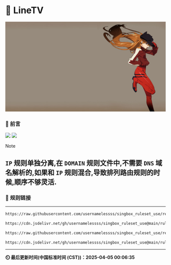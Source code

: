 
# 🧸 LineTV
![](https://raw.githubusercontent.com/usernamelessss/picture-bed/main/images/202504042256831.jpg)
### 📣 前言
![](https://shields.io/badge/-移除重复规则-ff69b4) ![](https://shields.io/badge/-IP&nbsp;规则单独存放不与&nbsp;DOMAIN&nbsp;等混合-green)
> [!NOTE]
**`IP` 规则单独分离,在 `DOMAIN` 规则文件中,不需要 `DNS` 域名解析的,如果和 `IP` 规则混合,导致排列路由规则的时候,顺序不够灵活.**
---

###  🔗 规则链接
---

```url
https://raw.githubusercontent.com/usernamelessss/singbox_ruleset_use/refs/heads/main/rule/LineTV/LineTV_No_IP.json
```

```url
https://cdn.jsdelivr.net/gh/usernamelessss/singbox_ruleset_use@main/rule/LineTV/LineTV_No_IP.json
```

```url
https://raw.githubusercontent.com/usernamelessss/singbox_ruleset_use/refs/heads/main/rule/LineTV/LineTV_No_IP.srs
```

```url
https://cdn.jsdelivr.net/gh/usernamelessss/singbox_ruleset_use@main/rule/LineTV/LineTV_No_IP.srs
```

---
**⏲️ 最后更新时间(中国标准时间 (CST))：2025-04-05 00:06:35**